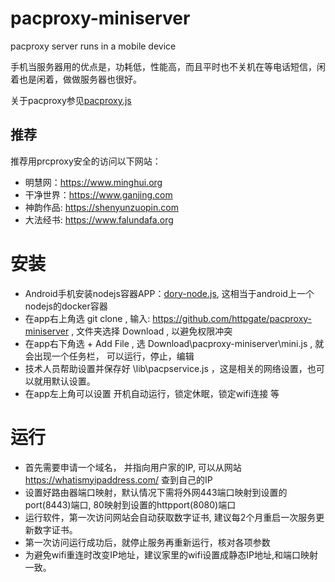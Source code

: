 # pacproxy-miniserver
pacproxy server runs in a mobile device

手机当服务器用的优点是，功耗低，性能高，而且平时也不关机在等电话短信，闲着也是闲着，做做服务器也很好。

关于pacproxy参见[pacproxy.js](https://github.com/httpgate/pacproxy.js)


## 推荐

推荐用prcproxy安全的访问以下网站：
* 明慧网：https://www.minghui.org
* 干净世界：https://www.ganjing.com
* 神韵作品: https://shenyunzuopin.com
* 大法经书: https://www.falundafa.org


# 安装

* Android手机安装nodejs容器APP：[dory-node.js](https://play.google.com/store/apps/details?id=io.tempage.dorynode), 这相当于android上一个nodejs的docker容器
* 在app右上角选 git clone , 输入: https://github.com/httpgate/pacproxy-miniserver , 文件夹选择 Download , 以避免权限冲突
* 在app右下角选 + Add File , 选 Download\pacproxy-miniserver\mini.js , 就会出现一个任务栏， 可以运行，停止，编辑
* 技术人员帮助设置并保存好  \lib\pacpservice.js ，这是相关的网络设置，也可以就用默认设置。
* 在app左上角可以设置 开机自动运行，锁定休眠，锁定wifi连接 等


# 运行

* 首先需要申请一个域名， 并指向用户家的IP, 可以从网站 https://whatismyipaddress.com/ 查到自己的IP
* 设置好路由器端口映射，默认情况下需将外网443端口映射到设置的port(8443)端口, 80映射到设置的httpport(8080)端口
* 运行软件，第一次访问网站会自动获取数字证书, 建议每2个月重启一次服务更新数字证书。
* 第一次访问运行成功后，就停止服务再重新运行，核对各项参数
* 为避免wifi重连时改变IP地址，建议家里的wifi设置成静态IP地址,和端口映射一致。